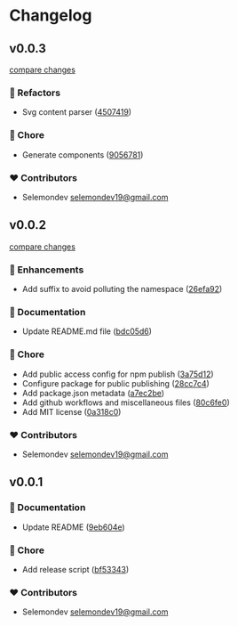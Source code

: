 # Changelog

## v0.0.3

[compare changes](https://github.com/selemondev/svgl-svelte/compare/v0.0.2...v0.0.3)

### 💅 Refactors

- Svg content parser ([4507419](https://github.com/selemondev/svgl-svelte/commit/4507419))

### 🏡 Chore

- Generate components ([9056781](https://github.com/selemondev/svgl-svelte/commit/9056781))

### ❤️ Contributors

- Selemondev <selemondev19@gmail.com>

## v0.0.2

[compare changes](https://github.com/selemondev/svgl-svelte/compare/v0.0.1...v0.0.2)

### 🚀 Enhancements

- Add suffix to avoid polluting the namespace ([26efa92](https://github.com/selemondev/svgl-svelte/commit/26efa92))

### 📖 Documentation

- Update README.md file ([bdc05d6](https://github.com/selemondev/svgl-svelte/commit/bdc05d6))

### 🏡 Chore

- Add public access config for npm publish ([3a75d12](https://github.com/selemondev/svgl-svelte/commit/3a75d12))
- Configure package for public publishing ([28cc7c4](https://github.com/selemondev/svgl-svelte/commit/28cc7c4))
- Add package.json metadata ([a7ec2be](https://github.com/selemondev/svgl-svelte/commit/a7ec2be))
- Add github workflows and miscellaneous files ([80c6fe0](https://github.com/selemondev/svgl-svelte/commit/80c6fe0))
- Add MIT license ([0a318c0](https://github.com/selemondev/svgl-svelte/commit/0a318c0))

### ❤️ Contributors

- Selemondev <selemondev19@gmail.com>

## v0.0.1

### 📖 Documentation

- Update README ([9eb604e](https://github.com/selemondev/svgl-svelte/commit/9eb604e))

### 🏡 Chore

- Add release script ([bf53343](https://github.com/selemondev/svgl-svelte/commit/bf53343))

### ❤️ Contributors

- Selemondev <selemondev19@gmail.com>
